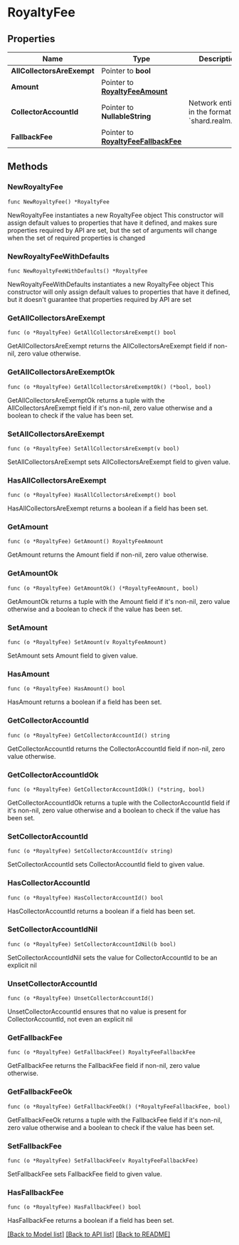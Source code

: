 # RoyaltyFee

## Properties

Name | Type | Description | Notes
------------ | ------------- | ------------- | -------------
**AllCollectorsAreExempt** | Pointer to **bool** |  | [optional] 
**Amount** | Pointer to [**RoyaltyFeeAmount**](RoyaltyFeeAmount.md) |  | [optional] 
**CollectorAccountId** | Pointer to **NullableString** | Network entity ID in the format of &#x60;shard.realm.num&#x60; | [optional] 
**FallbackFee** | Pointer to [**RoyaltyFeeFallbackFee**](RoyaltyFeeFallbackFee.md) |  | [optional] 

## Methods

### NewRoyaltyFee

`func NewRoyaltyFee() *RoyaltyFee`

NewRoyaltyFee instantiates a new RoyaltyFee object
This constructor will assign default values to properties that have it defined,
and makes sure properties required by API are set, but the set of arguments
will change when the set of required properties is changed

### NewRoyaltyFeeWithDefaults

`func NewRoyaltyFeeWithDefaults() *RoyaltyFee`

NewRoyaltyFeeWithDefaults instantiates a new RoyaltyFee object
This constructor will only assign default values to properties that have it defined,
but it doesn't guarantee that properties required by API are set

### GetAllCollectorsAreExempt

`func (o *RoyaltyFee) GetAllCollectorsAreExempt() bool`

GetAllCollectorsAreExempt returns the AllCollectorsAreExempt field if non-nil, zero value otherwise.

### GetAllCollectorsAreExemptOk

`func (o *RoyaltyFee) GetAllCollectorsAreExemptOk() (*bool, bool)`

GetAllCollectorsAreExemptOk returns a tuple with the AllCollectorsAreExempt field if it's non-nil, zero value otherwise
and a boolean to check if the value has been set.

### SetAllCollectorsAreExempt

`func (o *RoyaltyFee) SetAllCollectorsAreExempt(v bool)`

SetAllCollectorsAreExempt sets AllCollectorsAreExempt field to given value.

### HasAllCollectorsAreExempt

`func (o *RoyaltyFee) HasAllCollectorsAreExempt() bool`

HasAllCollectorsAreExempt returns a boolean if a field has been set.

### GetAmount

`func (o *RoyaltyFee) GetAmount() RoyaltyFeeAmount`

GetAmount returns the Amount field if non-nil, zero value otherwise.

### GetAmountOk

`func (o *RoyaltyFee) GetAmountOk() (*RoyaltyFeeAmount, bool)`

GetAmountOk returns a tuple with the Amount field if it's non-nil, zero value otherwise
and a boolean to check if the value has been set.

### SetAmount

`func (o *RoyaltyFee) SetAmount(v RoyaltyFeeAmount)`

SetAmount sets Amount field to given value.

### HasAmount

`func (o *RoyaltyFee) HasAmount() bool`

HasAmount returns a boolean if a field has been set.

### GetCollectorAccountId

`func (o *RoyaltyFee) GetCollectorAccountId() string`

GetCollectorAccountId returns the CollectorAccountId field if non-nil, zero value otherwise.

### GetCollectorAccountIdOk

`func (o *RoyaltyFee) GetCollectorAccountIdOk() (*string, bool)`

GetCollectorAccountIdOk returns a tuple with the CollectorAccountId field if it's non-nil, zero value otherwise
and a boolean to check if the value has been set.

### SetCollectorAccountId

`func (o *RoyaltyFee) SetCollectorAccountId(v string)`

SetCollectorAccountId sets CollectorAccountId field to given value.

### HasCollectorAccountId

`func (o *RoyaltyFee) HasCollectorAccountId() bool`

HasCollectorAccountId returns a boolean if a field has been set.

### SetCollectorAccountIdNil

`func (o *RoyaltyFee) SetCollectorAccountIdNil(b bool)`

 SetCollectorAccountIdNil sets the value for CollectorAccountId to be an explicit nil

### UnsetCollectorAccountId
`func (o *RoyaltyFee) UnsetCollectorAccountId()`

UnsetCollectorAccountId ensures that no value is present for CollectorAccountId, not even an explicit nil
### GetFallbackFee

`func (o *RoyaltyFee) GetFallbackFee() RoyaltyFeeFallbackFee`

GetFallbackFee returns the FallbackFee field if non-nil, zero value otherwise.

### GetFallbackFeeOk

`func (o *RoyaltyFee) GetFallbackFeeOk() (*RoyaltyFeeFallbackFee, bool)`

GetFallbackFeeOk returns a tuple with the FallbackFee field if it's non-nil, zero value otherwise
and a boolean to check if the value has been set.

### SetFallbackFee

`func (o *RoyaltyFee) SetFallbackFee(v RoyaltyFeeFallbackFee)`

SetFallbackFee sets FallbackFee field to given value.

### HasFallbackFee

`func (o *RoyaltyFee) HasFallbackFee() bool`

HasFallbackFee returns a boolean if a field has been set.


[[Back to Model list]](../README.md#documentation-for-models) [[Back to API list]](../README.md#documentation-for-api-endpoints) [[Back to README]](../README.md)


